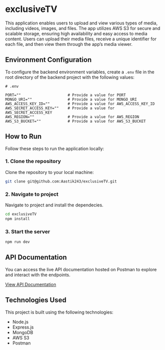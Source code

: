 # exclusiveTV

This application enables users to upload and view various types of media, including videos, images, and files. The app utilizes AWS S3 for secure and scalable storage, ensuring high availability and easy access to media content. Users can upload their media files, receive a unique identifier for each file, and then view them through the app’s media viewer.

## Environment Configuration

To configure the backend environment variables, create a `.env` file in the root directory of the backend project with the following values:

```plaintext
# .env 

PORT="" 				    # Provide a value for PORT
MONGO_URI="" 			    # Provide a value for MONGO_URI
AWS_ACCESS_KEY_ID="" 	    # Provide a value for AWS_ACCESS_KEY_ID
AWS_SECRET_ACCESS_KEY="" 	# Provide a value for AWS_SECRET_ACCESS_KEY
AWS_REGION="" 				# Provide a value for AWS_REGION
AWS_S3_BUCKET="" 			# Provide a value for AWS_S3_BUCKET
```

## How to Run

Follow these steps to run the application locally:

### 1. Clone the repository

Clone the repository to your local machine:

```bash
git clone git@github.com:Aastik243/exclusiveTV.git
```

### 2. Navigate to project

Navigate to project and install the dependecies.
```bash
cd exclusiveTV
npm install
```

### 3. Start the server

```bash
npm run dev
```

## API Documentation
You can access the live API documentation hosted on Postman to explore and interact with the endpoints.

[View API Documentation](https://documenter.getpostman.com/view/30811221/2sAYXFjJ74)

## Technologies Used
This project is built using the following technologies:

- Node.js
- Express.js
- MongoDB
- AWS S3 
- Postman 